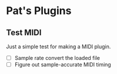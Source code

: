 # Pat's Plugins

## Test MIDI

Just a simple test for making a MIDI plugin.

- [ ] Sample rate convert the loaded file
- [ ] Figure out sample-accurate MIDI timing

